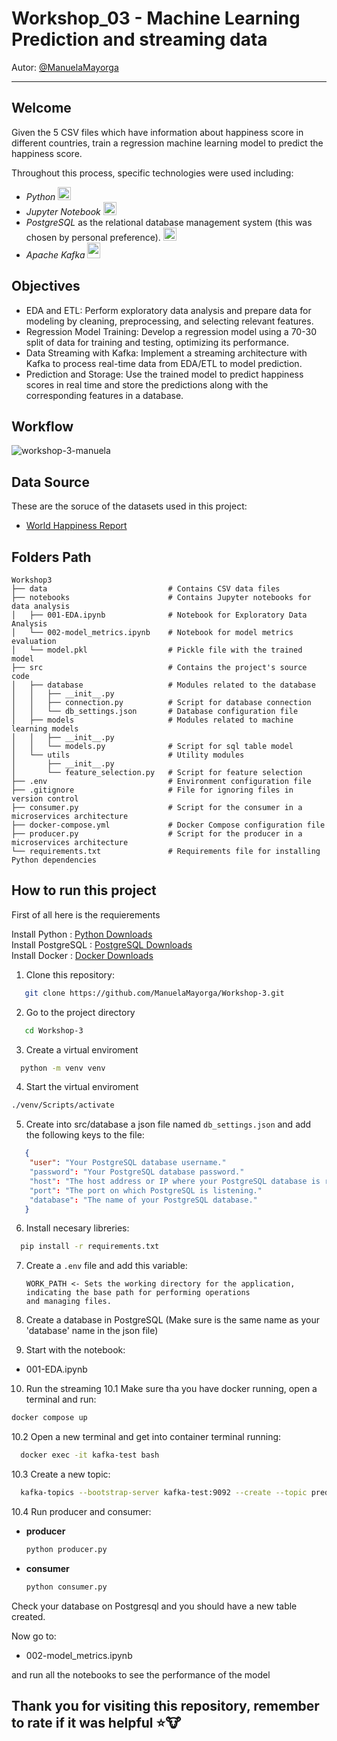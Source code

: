 # Workshop_03 - Machine Learning Prediction and streaming data 
Autor: [@ManuelaMayorga](https://github.com/ManuelaMayorga)

---

## Welcome
Given the 5 CSV files which have information about happiness score in different countries, train a regression machine learning model to predict the happiness score.

Throughout this process, specific technologies were used including:

- _Python_ <img src="https://cdn-icons-png.flaticon.com/128/3098/3098090.png" alt="Python" width="21px" height="21px"> 
- _Jupyter Notebook_  <img src="https://upload.wikimedia.org/wikipedia/commons/thumb/3/38/Jupyter_logo.svg/883px-Jupyter_logo.svg.png" alt="Jupyer" width="21px" height="21px">
- _PostgreSQL_ as the relational database management system (this was chosen by personal preference). <img src="https://cdn-icons-png.flaticon.com/128/5968/5968342.png" alt="Postgres" width="21px" height="21px">
- _Apache Kafka_  <img src="https://upload.wikimedia.org/wikipedia/commons/thumb/0/05/Apache_kafka.svg/1200px-Apache_kafka.svg.png" width="21px" height="25px">

## Objectives

- EDA and ETL: Perform exploratory data analysis and prepare data for modeling by cleaning, preprocessing, and selecting relevant features.
- Regression Model Training: Develop a regression model using a 70-30 split of data for training and testing, optimizing its performance.
- Data Streaming with Kafka: Implement a streaming architecture with Kafka to process real-time data from EDA/ETL to model prediction.
- Prediction and Storage: Use the trained model to predict happiness scores in real time and store the predictions along with the corresponding features in a database.

## Workflow

![workshop-3-manuela](https://github.com/ManuelaMayorga/Workshop-03/assets/111150858/3661aeb7-1ed0-45c3-b2a5-aa1dbec379fe)


## Data Source

These are the soruce of the datasets used in this project: 

- [World Happiness Report](https://www.kaggle.com/datasets/unsdsn/world-happiness)

## Folders Path

```
Workshop3
├── data                           # Contains CSV data files
├── notebooks                      # Contains Jupyter notebooks for data analysis
│   ├── 001-EDA.ipynb              # Notebook for Exploratory Data Analysis
│   └── 002-model_metrics.ipynb    # Notebook for model metrics evaluation
│   └── model.pkl                  # Pickle file with the trained model
├── src                            # Contains the project's source code
│   ├── database                   # Modules related to the database
│   │   ├── __init__.py
│   │   ├── connection.py          # Script for database connection
│   │   └── db_settings.json       # Database configuration file
│   ├── models                     # Modules related to machine learning models
│   │   ├── __init__.py
│   │   └── models.py              # Script for sql table model
│   └── utils                      # Utility modules
│       ├── __init__.py
│       └── feature_selection.py   # Script for feature selection
├── .env                           # Environment configuration file
├── .gitignore                     # File for ignoring files in version control
├── consumer.py                    # Script for the consumer in a microservices architecture
├── docker-compose.yml             # Docker Compose configuration file
├── producer.py                    # Script for the producer in a microservices architecture
└── requirements.txt               # Requirements file for installing Python dependencies
```

## How to run this project

First of all here is the requierements

Install Python : [Python Downloads](https://www.python.org/downloads/)  
Install PostgreSQL : [PostgreSQL Downloads](https://www.postgresql.org/download/)  
Install Docker : [Docker Downloads](https://www.docker.com/get-started/)

1. Clone this repository:
```bash
   git clone https://github.com/ManuelaMayorga/Workshop-3.git
 ```

2. Go to the project directory  
```bash
   cd Workshop-3
```

3. Create a virtual enviroment  
```bash
  python -m venv venv
```

4. Start the virtual enviroment  
  ```bash  
  ./venv/Scripts/activate
  ```

5. Create into src/database a json file named `db_settings.json` and add the following keys to the file:  
```json
   {
    "user": "Your PostgreSQL database username."
    "password": "Your PostgreSQL database password."
    "host": "The host address or IP where your PostgreSQL database is running."
    "port": "The port on which PostgreSQL is listening."
    "database": "The name of your PostgreSQL database."
   }
```

6. Install necesary libreries:  
```bash
  pip install -r requirements.txt
```

7. Create a `.env` file and add this variable:
   ```
   WORK_PATH <- Sets the working directory for the application, indicating the base path for performing operations and managing files.
   ```

8. Create a database in PostgreSQL (Make sure is the same name as your 'database' name in the json file)

9. Start with the notebook:
- 001-EDA.ipynb
  
10. Run the streaming
  10.1 Make sure tha you have docker running, open a terminal and run:
    
  ```bash
  docker compose up
  ```
    
  10.2 Open a new terminal and get into container terminal running:
  ```bash
    docker exec -it kafka-test bash
  ```
     
  10.3 Create a new topic:
  
  ```bash
    kafka-topics --bootstrap-server kafka-test:9092 --create --topic predict-happiness
  ```

  10.4 Run producer and consumer:

  - **producer**
    
    ```bash
    python producer.py
    ```
    
  - **consumer**
    
    ```bash
    python consumer.py
    ```

  Check your database on Postgresql and you should have a new table created.

  Now go to:
  - 002-model_metrics.ipynb

  and run all the notebooks to see the performance of the model

## Thank you for visiting this repository, remember to rate if it was helpful ⭐🐮
    
  
  

